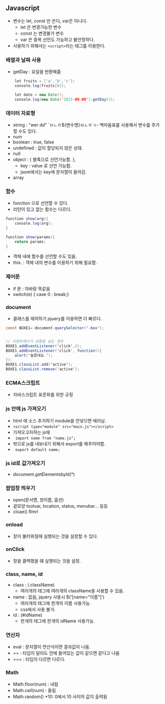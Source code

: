 ## Javascript
  - 변수는 let, const 만 쓴다, var은 아니다.
    - let 은 변경가능한 변수
    - const 는 변경불가 변수 
    - var 은 중복 선언도 가능하고 불안정하다.
  - 사용하기 위해서는 ```<script>```라는 태그를 이용한다.

### 배열과 날짜 사용
  - getDay : 요일을 반환해줌
```java
    let fruits = ['a','b','c'];
    console.log(fruits[0]);

    let date = new Date();
    console.log(new Date('2021-09-08').getDay());
```

### 데이터 자료형
  - string : "wer dd"  \`ㅁㄴㅇ${변수명}ㅁㄴㅇ\`<- 백따옴표를 사용해서 변수를 추가할 수도 있다. 
  - num
  - boolean : true, false
  - undefined : 값이 할당되지 않은 상태.
  - null
  - object : { 블록으로 선언가능함. },
    - key : value 로 선언 가능함.
    - jsom에서는 key에 문자열이 들어감.
  - array

### 함수
  - function 으로 선언할 수 있다.
  - 리턴이 있고 없는 함수는 다르다.
```java
function show(arg){
    console.log(arg);
}

function show(params){
    return params;
}
```
  - 객체 내에 함수를 선언할 수도 있음.
  - this. : 객체 내의 변수를 이용하기 위해 필요함.

### 제어문
  - if 문 : 자바랑 똑같음
  - switch(e) { case 0 : break;}

### document
  - 클래스를 제어하기 jquery를 이용하면 더 빠르다.
```java
const BOXE1= document.querySelector('.box');


// 이벤트에다가 상황을 넣는 경우
BOXE1.addEventListener('click',2);
BOXE1.addEventListener('click', function(){
    alert('눌렀네요.');
});
BOXE1.classList.add('active');
BOXE1.classList.remove('active');
```

### ECMA스크립트
  - 자바스크립트 표준화를 위한 규정

### js 안에 js 가져오기
  - html 에 소스 추가하기 module을 안넣으면 에러남.
  - ```<script type="module" src="main.js"></script>```
  - 가져오고자하는 js에
  - ``` import name from "name.js";```
  - 밖으로 js를 내보내기 위해서 export를 해주어야함.
  - ``` export default name;```

### js id로 값가져오기
  - document.getElementsbyId(*)


### 팝업창 띄우기
  - open(문서명,  창이름, 옵션)
  - 겉모양 toolvar, location, status, menubar... 등등
  - cloae() Rmrl

### onload
  - 창이 불러와질때 실행되는 것을 설정할 수 있다.

### onClick
  - 창을 클랙했을 떄 실행되는 것을 설정.

### class, name, id
  - class : (.className)
    - 여러개의 태그에 여러개의 className을 사용할 수 있음.
  - name : 없음, jquery 사용시  $('[name="이름"]')
    - 여러개의 태그에 한개의 이름 사용가능.
    - css에서 사용 불가.
  - id : (#idName)
    - 한개의 태그에 한개의 idName 사용가능.

### 연산자
  - eval : 문자열이 연산식이면 결과값이 나옴.
  - == : 타입이 달라도 안에 들어있는 값이 같으면 같다고 나옴
  - === : 타입이 다르면 다르다.

### Math
  - Math.floor(num) : 내림
  - Math.ceil(num) : 올림
  - Math.random() *10: 0에서 10 사이의 값이 출력됨


